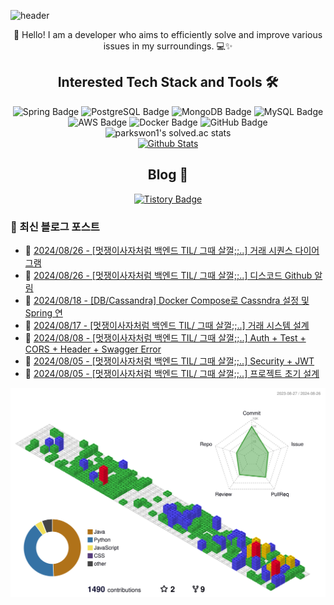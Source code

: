 ![header](https://capsule-render.vercel.app/api?type=waving&color=gradient&height=250&fontSize=40&fontAlignY=40&animation=fadeIn&text=Server%20down%3F%20Must%20be%20cosmic%20rays%20☄️)

<div align="center">
  👋 Hello! I am a developer who aims to efficiently solve and improve various issues in my surroundings. 💻✨
</div>

## <div align="center">Interested Tech Stack and Tools 🛠️</div>

<div align="center">
  <img src="https://img.shields.io/badge/Spring-6DB33F?style=flat&logo=Spring&logoColor=white" alt="Spring Badge"/>
  <img src="https://img.shields.io/badge/PostgreSQL-336791?style=flat&logo=PostgreSQL&logoColor=white" alt="PostgreSQL Badge"/>
  <img src="https://img.shields.io/badge/MongoDB-47A248?style=flat&logo=MongoDB&logoColor=white" alt="MongoDB Badge"/>
  <img src="https://img.shields.io/badge/MySQL-4479A1?style=flat&logo=MySQL&logoColor=white" alt="MySQL Badge"/>
  <img src="https://img.shields.io/badge/AWS-232F3E?style=flat&logo=Amazon-AWS&logoColor=white" alt="AWS Badge"/>
  <img src="https://img.shields.io/badge/Docker-2496ED?style=flat&logo=Docker&logoColor=white" alt="Docker Badge"/>
  <img src="https://img.shields.io/badge/GitHub-181717?style=flat&logo=GitHub&logoColor=white" alt="GitHub Badge"/>
</div>

<div align="center">
  <img src="https://github-readme-solvedac.hyp3rflow.vercel.app/api/?handle=parkswon1" alt="parkswon1's solved.ac stats"/>
</div>

<div align="center">
  <a href="https://www.codenary.co.kr/user-profile/detail/%EB%B0%95%EC%84%9D%EC%9B%90?github_ride=true&utm_source=github">
    <img src="https://www.codenary.co.kr/widget/github/api?username=%EB%B0%95%EC%84%9D%EC%9B%90" alt="Github Stats">
  </a>
</div>

## <div align="center">Blog 🌱</div>
<div align="center">
  <a href="https://naturecancoding.tistory.com/">
    <img src="https://img.shields.io/badge/Tistory-000000?style=flat&logo=tistory&logoColor=white" alt="Tistory Badge"/>
  </a>
</div>

<!-- START_CUSTOM_SECTION -->

<!-- START_CUSTOM_SECTION -->
### 📝 최신 블로그 포스트

- 📰 [2024/08/26 - [멋쟁이사자처럼 백엔드 TIL/ 그때 살껄;;..] 거래 시퀀스 다이어그램](https://naturecancoding.tistory.com/128)
- 📰 [2024/08/26 - [멋쟁이사자처럼 백엔드 TIL/ 그때 살껄;;..] 디스코드 Github 알림](https://naturecancoding.tistory.com/127)
- 📰 [2024/08/18 - [DB/Cassandra] Docker Compose로 Cassndra 설정 및 Spring 연](https://naturecancoding.tistory.com/126)
- 📰 [2024/08/17 - [멋쟁이사자처럼 백엔드 TIL/ 그때 살껄;;..] 거래 시스템 설계](https://naturecancoding.tistory.com/125)
- 📰 [2024/08/08 - [멋쟁이사자처럼 백엔드 TIL/ 그때 살껄;;..] Auth + Test + CORS + Header + Swagger Error](https://naturecancoding.tistory.com/124)
- 📰 [2024/08/05 - [멋쟁이사자처럼 백엔드 TIL/ 그때 살껄;;..] Security + JWT](https://naturecancoding.tistory.com/123)
- 📰 [2024/08/05 - [멋쟁이사자처럼 백엔드 TIL/ 그때 살껄;;..] 프로젝트 초기 설계](https://naturecancoding.tistory.com/122)

<!-- END_CUSTOM_SECTION -->
<!-- END_CUSTOM_SECTION -->

<!-- 3D 잔디 -->
![3D 잔디](./profile-3d-contrib/profile-gitblock.svg)
